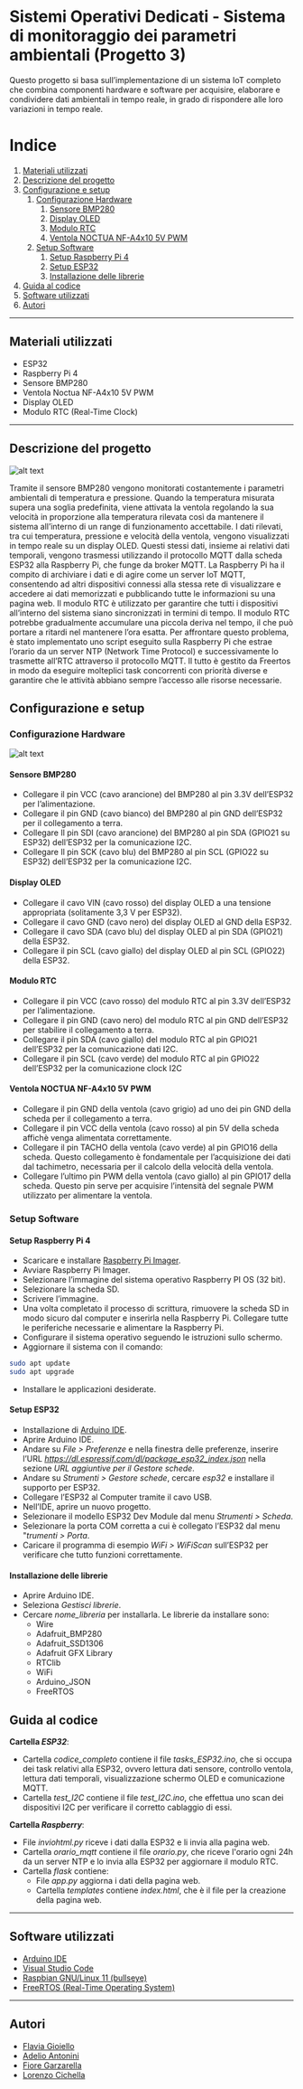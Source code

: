 # Sistemi Operativi Dedicati - Sistema di monitoraggio dei parametri ambientali (Progetto 3)
Questo progetto si basa sull’implementazione di un sistema IoT completo che
combina componenti hardware e software per acquisire, elaborare e condividere dati
ambientali in tempo reale, in grado di rispondere alle loro variazioni in tempo reale.

# Indice
1. [Materiali utilizzati](#materiali)
2. [Descrizione del progetto](#introduzione)
3. [Configurazione e setup](#conf)
    1. [Configurazione Hardware](#hardware)
       1. [Sensore BMP280](#bmp280)
       2. [Display OLED](#oled)
       3. [Modulo RTC](#rtc)
       4. [Ventola NOCTUA NF-A4x10 5V PWM](#ventola)
    2. [Setup Software](#software)
       1. [Setup Raspberry Pi 4](#raspberry)
       2. [Setup ESP32](#esp32)
       3. [Installazione delle librerie](#librerie)
4. [Guida al codice](#guida)
5. [Software utilizzati](#software)
6. [Autori](#autori)

***
## Materiali utilizzati <a name="materiali"></a>
* ESP32
* Raspberry Pi 4
* Sensore BMP280
* Ventola Noctua NF-A4x10 5V PWM
* Display OLED
* Modulo RTC (Real-Time Clock)
***

## Descrizione del progetto <a name="introduzione"></a>
![alt text](https://github.com/flaviagioiello/SOD-gruppo3/blob/main/schema.png)

Tramite il sensore BMP280 vengono monitorati costantemente i parametri
ambientali di temperatura e pressione.
Quando la temperatura misurata supera una soglia predefinita, viene
attivata la ventola regolando la sua velocità in proporzione alla temperatura rilevata
così da mantenere il sistema all’interno di un range di funzionamento accettabile.
I dati rilevati, tra cui temperatura, pressione e velocità della ventola, vengono
visualizzati in tempo reale su un display OLED.
Questi stessi dati, insieme ai relativi dati temporali, vengono trasmessi utilizzando il
protocollo MQTT dalla scheda ESP32 alla Raspberry Pi, che funge da broker MQTT.
La Raspberry Pi ha il compito di archiviare i dati e di agire come un server IoT
MQTT, consentendo ad altri dispositivi connessi alla stessa rete di visualizzare e
accedere ai dati memorizzati e pubblicando tutte le informazioni su una pagina web.
Il modulo RTC è utilizzato per garantire che tutti i dispositivi all’interno del sistema
siano sincronizzati in termini di tempo.
Il modulo RTC potrebbe gradualmente accumulare una piccola deriva nel tempo, il
che può portare a ritardi nel mantenere l’ora esatta. Per affrontare questo problema,
è stato implementato uno script eseguito sulla Raspberry Pi che estrae l’orario da
un server NTP (Network Time Protocol) e successivamente lo trasmette all’RTC
attraverso il protocollo MQTT.
Il tutto è gestito da Freertos in modo da eseguire molteplici task concorrenti con
priorità diverse e garantire che le attività abbiano sempre l’accesso alle risorse
necessarie.
## Configurazione e setup <a name="conf"></a>

### Configurazione Hardware <a name="hardware"></a>
![alt text](https://github.com/flaviagioiello/SOD-gruppo3/blob/main/setup.jfif)

#### Sensore BMP280 <a name="bmp280"></a>
* Collegare il pin VCC (cavo arancione) del BMP280 al pin 3.3V dell’ESP32 per
l’alimentazione.
* Collegare il pin GND (cavo bianco) del BMP280 al pin GND dell’ESP32 per il
collegamento a terra.
* Collegare Il pin SDI (cavo arancione) del BMP280 al pin SDA (GPIO21 su
ESP32) dell’ESP32 per la comunicazione I2C.
* Collegare Il pin SCK (cavo blu) del BMP280 al pin SCL (GPIO22 su ESP32)
dell’ESP32 per la comunicazione I2C.

#### Display OLED <a name="oled"></a> 
* Collegare il cavo VIN (cavo rosso) del display OLED a una tensione appropriata
(solitamente 3,3 V per ESP32).
* Collegare il cavo GND (cavo nero) del display OLED al GND della ESP32.
* Collegare il cavo SDA (cavo blu) del display OLED al pin SDA (GPIO21) della
ESP32.
* Collegare il pin SCL (cavo giallo) del display OLED al pin SCL (GPIO22) della
ESP32.

#### Modulo RTC <a name="rtc"></a>
* Collegare il pin VCC (cavo rosso) del modulo RTC al pin 3.3V dell’ESP32 per
l’alimentazione.
* Collegare il pin GND (cavo nero) del modulo RTC al pin GND dell’ESP32 per
stabilire il collegamento a terra.
* Collegare il pin SDA (cavo giallo) del modulo RTC al pin GPIO21 dell’ESP32
per la comunicazione dati I2C.
* Collegare il pin SCL (cavo verde) del modulo RTC al pin GPIO22 dell’ESP32
per la comunicazione clock I2C

#### Ventola NOCTUA NF-A4x10 5V PWM <a name="ventola"></a>
* Collegare il pin GND della ventola (cavo grigio) ad uno dei pin GND della
scheda per il collegamento a terra.
* Collegare il pin VCC della ventola (cavo rosso) al pin 5V della scheda affichè
venga alimentata correttamente.
* Collegare il pin TACHO della ventola (cavo verde) al pin GPIO16 della scheda.
Questo collegamento è fondamentale per l’acquisizione dei dati dal tachimetro,
necessaria per il calcolo della velocità della ventola.
* Collegare l’ultimo pin PWM della ventola (cavo giallo) al pin GPIO17 della
scheda. Questo pin serve per acquisire l’intensità del segnale PWM utilizzato
per alimentare la ventola.

### Setup Software <a name="software"></a>

#### Setup Raspberry Pi 4 <a name="raspberry"></a>
* Scaricare e installare [Raspberry Pi Imager](https://www.raspberrypi.org/software/).
* Avviare Raspberry Pi Imager.
* Selezionare l’immagine del sistema operativo Raspberry PI OS (32 bit).
* Selezionare la scheda SD.
* Scrivere l’immagine.
* Una volta completato il processo di scrittura, rimuovere la scheda SD in modo sicuro dal computer e inserirla
nella Raspberry Pi. Collegare tutte le periferiche necessarie e alimentare la Raspberry Pi.
* Configurare il sistema operativo seguendo le istruzioni sullo schermo.
* Aggiornare il sistema con il comando:
```bash
sudo apt update
sudo apt upgrade
```
* Installare le applicazioni desiderate.

#### Setup ESP32 <a name="esp32"></a>
* Installazione di [Arduino IDE](https://www.arduino.cc/en/software).
* Aprire Arduino IDE.
* Andare su *File > Preferenze* e nella finestra delle preferenze, inserire l’URL *https://dl.espressif.com/dl/package_esp32_index.json* nella sezione *URL
aggiuntive per il Gestore schede*.
* Andare su *Strumenti > Gestore schede*, cercare *esp32* e installare il supporto per ESP32.
* Collegare l’ESP32 al Computer tramite il cavo USB.
* Nell’IDE, aprire un nuovo progetto.
* Selezionare il modello ESP32 Dev Module dal menu *Strumenti > Scheda*.
* Selezionare la porta COM corretta a cui è collegato l’ESP32 dal menu "*trumenti > Porta*.
* Caricare il programma di esempio *WiFi > WiFiScan* sull’ESP32 per verificare che tutto funzioni correttamente.

#### Installazione delle librerie <a name="librerie"></a>
* Aprire Arduino IDE.
* Seleziona *Gestisci librerie*.
* Cercare *nome_libreria* per installarla. Le librerie da installare sono:
  * Wire
  * Adafruit_BMP280
  * Adafruit_SSD1306
  * Adafruit GFX Library
  * RTClib
  * WiFi
  * Arduino_JSON
  * FreeRTOS

## Guida al codice <a name="guida"></a>
**Cartella *ESP32***: 
* Cartella *codice_completo* contiene il file *tasks_ESP32.ino*, che si occupa dei task relativi alla ESP32, ovvero lettura dati sensore, controllo ventola, lettura dati temporali, visualizzazione schermo OLED e comunicazione MQTT.
* Cartella *test_I2C* contiene il file *test_I2C.ino*, che effettua uno scan dei dispositivi I2C per verificare il corretto cablaggio di essi.

**Cartella *Raspberry***:
* File *inviohtml.py* riceve i dati dalla ESP32 e li invia alla pagina web.
* Cartella *orario_mqtt* contiene il file *orario.py*, che riceve l'orario ogni 24h da un server NTP e lo invia alla ESP32 per aggiornare il modulo RTC.
* Cartella *flask* contiene:
  * File *app.py* aggiorna i dati della pagina web.
  * Cartella *templates* contiene *index.html*, che è il file per la creazione della pagina web.

***
## Software utilizzati <a name="software"></a>
* [Arduino IDE](https://www.arduino.cc/en/software)
* [Visual Studio Code](https://code.visualstudio.com/download)
* [Raspbian GNU/Linux 11 (bullseye)](https://www.raspberrypi.com/software/operating-systems/)
* [FreeRTOS (Real-Time Operating System)](https://www.freertos.org/a00104.html)
***

## Autori <a name="autori"></a>
<ul type="disc">
 <li><a href="https://github.com/flaviagioiello">Flavia Gioiello</a></li>
 <li><a href="https://github.com/adelioA">Adelio Antonini</a></li>
 <li><a href="https://github.com/fioregarzarella">Fiore Garzarella</a></li>
 <li><a href="https://github.com/Lollocik">Lorenzo Cichella</a></li>
</ul>

